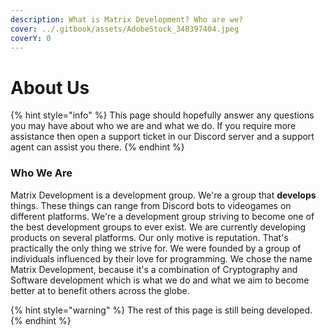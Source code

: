 ```yaml
---
description: What is Matrix Development? Who are we?
cover: ../.gitbook/assets/AdobeStock_348397404.jpeg
coverY: 0
---
```


# About Us

{% hint style="info" %}
This page should hopefully answer any questions you may have about who we are and what we do. If you require more assistance then open a support ticket in our Discord server and a support agent can assist you there.
{% endhint %}

### Who We Are

Matrix Development is a development group. We're a group that **develops** things. These things can range from Discord bots to videogames on different platforms. We're a development group striving to become one of the best development groups to ever exist. We are currently developing products on several platforms. Our only motive is reputation. That's practically the only thing we strive for. We were founded by a group of individuals influenced by their love for programming. We chose the name Matrix Development, because it's a combination of Cryptography and Software development which is what we do and what we aim to become better at to benefit others across the globe.

{% hint style="warning" %}
The rest of this page is still being developed.
{% endhint %}
